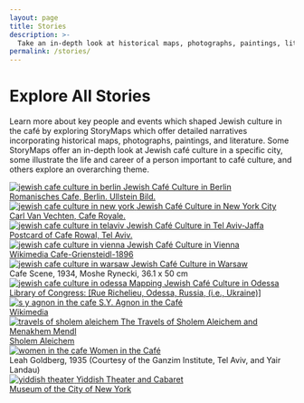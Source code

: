 ```yaml
---
layout: page
title: Stories
description: >- 
  Take an in-depth look at historical maps, photographs, paintings, literature choosing a unique Story Map focused on Jewish cafe culture. Themes for these stories range from gender within the cafe to the rise of the Yiddish Theater.
permalink: /stories/
---
```

<div class='stories'>
  <h1 class='section-title' id='people-title'>Explore All Stories</h1>
  <p>Learn more about key people and events which shaped Jewish culture in the café by exploring StoryMaps which offer detailed narratives incorporating historical maps, photographs, paintings, and literature. Some StoryMaps offer an in-depth look at Jewish café culture in a specific city, some illustrate the life and career of a person important to café culture, and others explore an overarching theme.</p>
  <div class="story-col-wrapper">
    <div class="story-col">
      <a href='{{ "stories/berlin-story" | relative_url }}'>
        <img src='{{site.baseurl}}/images/stories/Berlin-cropped.jpg' alt="jewish cafe culture in berlin">
          <span>Jewish Café Culture in Berlin</span>                     
      </a>
      <div class='source-credit'><a href="https://www.ullsteinbild.de/?82231788017539342720">Romanisches Cafe, Berlin. Ullstein Bild.</a></div>
    </div>
    <div class="story-col">
      <a href='{{ "stories/newyork-story" | relative_url }}'>
        <img src='{{site.baseurl}}/images/stories/Cafe_Royal_cropped.jpg' alt="jewish cafe culture in new york">
          <span>Jewish Café Culture in New York City</span>                     
      </a>
      <div class='source-credit'><a href="https://collections.mcny.org/C.aspx?VP3=SearchResult&VBID=24UAYWVR7AJ8&SMLS=1&RW=1080&RH=578">Carl Van Vechten, Cafe Royale.</a></div>
    </div>
    <div class="story-col">
      <a href='{{ "stories/telaviv-story" | relative_url }}'>
        <img src='{{site.baseurl}}/images/stories/tel-aviv-jaffa-cropped.jpg' alt="jewish cafe culture in telaviv">
          <span>Jewish Café Culture in Tel Aviv-Jaffa</span>                     
      </a>
      <div class='source-credit'><a href="http://cafe.themarker.com/media/t/125/184/5/file_0_original.jpg">Postcard of Cafe Rowal, Tel Aviv.</a></div>
    </div>
    <div class="story-col">
      <a href='{{ "stories/vienna-story" | relative_url }}'>
        <img src='{{site.baseurl}}/images/stories/vienna-cropped.jpg' alt="jewish cafe culture in vienna">
          <span>Jewish Café Culture in Vienna</span>                     
      </a>
      <div class='source-credit'><a href="https://upload.wikimedia.org/wikipedia/commons/1/1d/Cafe-Griensteidl-1896.jpg">Wikimedia Cafe-Griensteidl-1896</a></div>
    </div>
    <div class="story-col">
      <a href='{{ "stories/warsaw-story" | relative_url }}'>
        <img src='{{site.baseurl}}/images/stories/warsaw-cropped.jpg' alt="jewish cafe culture in warsaw">
          <span>Jewish Café Culture in Warsaw</span>                     
      </a>
      <div class='source-credit'>Cafe Scene, 1934, Moshe Rynecki, 36.1 x 50 cm</div>
    </div>
    <div class="story-col">
      <a href='http://scalar.usc.edu/works/odessa/a-brief-history-of-odessa?path=caf-culture-in-the-jewish-city' target='blank'>
        <img src='{{site.baseurl}}/images/stories/odessa-cropped.png' alt="jewish cafe culture in odessa">
          <span>Mapping Jewish Café Culture in Odessa</span>                     
      </a>
      <div class='source-credit'><a href="http://www.loc.gov/pictures/resource/ppmsc.03861/">Library of Congress: [Rue Richelieu, Odessa, Russia, (i.e., Ukraine)]</a></div>
    </div>
    <div class="story-col">
      <a href='{{ "stories/agnon-story" | relative_url }}'>
        <img src='{{site.baseurl}}/images/stories/agnon1912-cropped.jpg' alt="s y agnon in the cafe">
          <span>S.Y. Agnon in the Café</span>                     
      </a>
      <div class='source-credit'><a href="https://upload.wikimedia.org/wikipedia/commons/f/ff/Shimoni%2C_Brenner%2C_Azar%2C_Agnon.jpg">Wikimedia</a></div>
    </div>
    <div class="story-col">
      <a href='{{ "stories/sholem-story" | relative_url }}'>
        <img src='{{site.baseurl}}/images/stories/sholem-cropped.jpg' alt="travels of sholem aleichem">
          <span>The Travels of Sholem Aleichem and Menakhem Mendl</span>                     
      </a>
      <div class='source-credit'><a href="http://sholemaleichem.org/writing-desk/">Sholem Aleichem</a></div>
    </div>
    <div class="story-col">
      <a href='{{ "stories/women-cafe-story" | relative_url }}'>
        <img src='{{site.baseurl}}/images/stories/womencafe-cropped.jpg' alt="women in the cafe">
          <span>Women in the Café</span>                     
      </a>
      <div class='source-credit'>Leah Goldberg, 1935 (Courtesy of the Ganzim Institute, Tel Aviv, and Yair Landau)</div>
    </div>
    <div class="story-col">
      <a href='{{ "stories/yiddish-story" | relative_url }}'>
        <img src='{{site.baseurl}}/images/stories/yiddish_theater-cropped.jpg' alt="yiddish theater">
          <span>Yiddish Theater and Cabaret</span>                     
      </a>
      <div class='source-credit'><a href="https://collections.mcny.org/Collection/Grand-Theater,-Jacob-B.-Adler,-King-Lear-close-up.-2F3XC5UNBCDZ.html">Museum of the City of New York</a></div>
    </div>
  </div>
</div> 